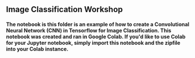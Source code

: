## Image Classification Workshop

#### The notebook is this folder is an example of how to create a Convolutional Neural Network (CNN) in Tensorflow for Image Classification. This notebook was created and ran in Google Colab. If you'd like to use Colab for your Jupyter notebook, simply import this notebook and the zipfile into your Colab instance.
